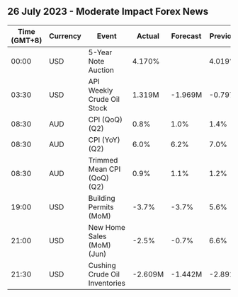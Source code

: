 ## 26 July 2023 - Moderate Impact Forex News

| Time (GMT+8) | Currency | Event | Actual | Forecast | Previous |
|------|----------|-------|--------|----------|----------|
| 00:00 | USD | 5-Year Note Auction | 4.170% |  | 4.019% |
| 03:30 | USD | API Weekly Crude Oil Stock | 1.319M | -1.969M | -0.797M |
| 08:30 | AUD | CPI (QoQ) (Q2) | 0.8% | 1.0% | 1.4% |
| 08:30 | AUD | CPI (YoY) (Q2) | 6.0% | 6.2% | 7.0% |
| 08:30 | AUD | Trimmed Mean CPI (QoQ) (Q2) | 0.9% | 1.1% | 1.2% |
| 19:00 | USD | Building Permits (MoM) | -3.7% | -3.7% | 5.6% |
| 21:00 | USD | New Home Sales (MoM) (Jun) | -2.5% | -0.7% | 6.6% |
| 21:30 | USD | Cushing Crude Oil Inventories | -2.609M | -1.442M | -2.891M |
